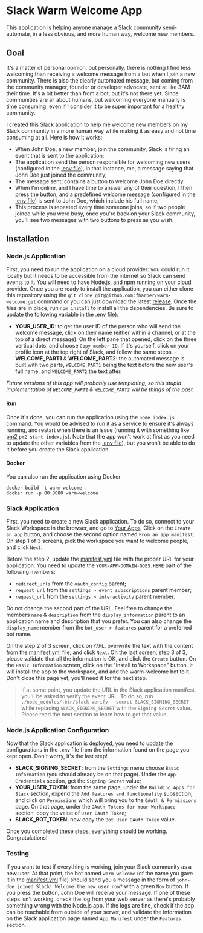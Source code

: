 # Slack Warm Welcome App

This application is helping anyone manage a Slack community semi-automate, in a less obvious, and more human way, welcome new members.

## Goal

It's a matter of personal opinion, but personally, there is nothing I find less welcoming than receiving a welcome message from a bot when I join a new community. There is also the clearly automated message, but coming from the community manager, founder or developer advocate, sent at like 3AM their time. It's a bit better than from a bot, but it's not there yet. Since communities are all about humans, but welcoming everyone manually is time consuming, even if I consider it to be super important for a healthy community.

I created this Slack application to help me welcome new members on my Slack community in a more human way while making it as easy and not time consuming at all. Here is how it works:

- When John Doe, a new member, join the community, Slack is firing an event that is sent to the application;
- The application send the person responsible for welcoming new users (configured in the [.env file](.env)), in that instance, me, a message saying that John Doe just joined the community;
- The message sent, contains a button to welcome John Doe directly;
- When I'm online, and I have time to answer any of their question, I then press the button, and a predefined welcome message (configured in the [.env file](.env)) is sent to John Doe, which include his full name;
- This process is repeated every time someone joins, so if two people joined while you were busy, once you're back on your Slack community, you'll see two messages with two buttons to press as you wish.

## Installation

### Node.js Application

First, you need to run the application on a cloud provider: you could run it locally but it needs to be accessible from the internet so Slack can send events to it. You will need to have [Node.js](https://nodejs.org), and [npm](https://www.npmjs.com) running on your cloud provider. Once you are ready to install the application, you can either clone this repository using the `git clone git@github.com:fharper/warm-welcome.git` command or you can just download the latest [release](https://github.com/fharper/warm-welcome/releases). Once the files are in place, run `npm install` to install all the dependencies. Be sure to update the following variable in the [.env file](.env)):

- **YOUR_USER_ID**: to get the user ID of the person who will send the welcome message, click on their name (either within a channel, or at the top of a direct message). On the left pane that opened, click on the three vertical dots, and choose `Copy member ID`. If it's yourself, click on your profile icon at the top right of Slack, and follow the same steps.
-**WELCOME_PART1** & **WELCOME_PART2**: the automated message is built with two parts, `WELCOME_PART1` being the text before the new user's full name, and `WELCOME_PART2` the text after.

_Future versions of this app will probably use templating, so this stupid implementation of `WELCOME_PART1` & `WELCOME_PART2` will be things of the past._

#### Run

Once it's done, you can run the application using the `node index.js` command. You would be advised to run it as a service to ensure it's always running, and restart when there is an issue (running it with something like [pm2](https://github.com/Unitech/pm2) `pm2 start index.js`). Note that the app won't work at first as you need to update the other variables from the [.env file](.env)), but you won't be able to do it before you create the Slack application.

#### Docker

You can also run the application using Docker

```shell
docker build -t warm-welcome .
docker run -p 80:8080 warm-welcome
```

### Slack Application

First, you need to create a new Slack application. To do so, connect to your Slack Workspace in the browser, and go to [Your Apps](https://api.slack.com/apps). Click on the `Create an app` button, and choose the second option named `From an app manifest`. On step 1 of 3 screens, pick the workspace you want to welcome people, and click `Next`.

Before the step 2, update the [manifest.yml](manifest.yml) file with the proper URL for your application. You need to update the `YOUR-APP-DOMAIN-GOES.HERE` part of the following members:

- `redirect_urls` from the `oauth_config` parent;
- `request_url` from the `settings > event_subscriptions` parent member;
- `request_url` from the `settings > interactivity` parent member.

Do not change the second part of the URL. Feel free to change the members `name` & `description` from the `display_information` parent to an application name and description that you prefer. You can also change the `display_name` member from the `bot_user > features` parent for a preferred bot name.

On the step 2 of 3 screen, click on `YAML`, overwrite the text with the content from the [manifest.yml](manifest.yml) file, and click `Next`. On the last screen, step 3 of 3, please validate that all the information is OK, and click the `Create` button. On the `Basic Information` screen, click on the "Install to Workspace" button. It will install the app to the workspace, and add the warm-welcome bot to it. Don't close this page yet, you'll need it for the next step.

> If at some point, you update the URL in the Slack application manifest, you'll be asked to verify the event URL. To do so, run `./node_modules/.bin/slack-verify --secret SLACK_SIGNING_SECRET` while replacing `SLACK_SIGNING_SECRET` with the `Signing Secret` value. Please read the next section to learn how to get that value.

### Node.js Application Configuration

Now that the Slack application is deployed, you need to update the configurations in the `.env` file from the information found on the page you kept open. Don't worry, it's the last step!

- **SLACK_SIGNING_SECRET**: from the `Settings` menu choose `Basic Information` (you should already be on that page). Under the `App Credentials` section, get the `Signing Secret` value;
- **YOUR_USER_TOKEN**: from the same page, under the `Building Apps for Slack` section, expend the `Add features and functionality` subsection, and click on `Permissions` which will bring you to the `OAuth & Permissions` page. On that page, under the `OAuth Tokens for Your Workspace` section, copy the value of `User OAuth Token`;
- **SLACK_BOT_TOKEN**: now copy the `Bot User OAuth Token` value.

Once you completed these steps, everything should be working. Congratulations!

### Testing

 If you want to test if everything is working, join your Slack community as a new user. At that point, the bot named `warm-welcome` (of the name you gave it in the [manifest.yml](manifest.yml) file) should send you a message in the form of `john-doe joined Slack! Welcome the new user now?` with a green `Now` button. If you press the button, John Doe will receive your message. If one of these steps isn't working, check the log from your web server as there's probably something wrong with the Node.js app. If the logs are fine, check if the app can be reachable from outside of your server, and validate the information on the Slack application page named `App Manifest` under the `Features` section.
